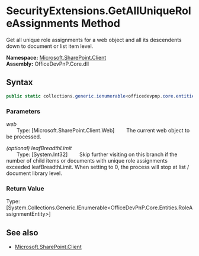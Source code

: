 # SecurityExtensions.GetAllUniqueRoleAssignments Method  
Get all unique role assignments for a web object and all its descendents down to document or list item level.  

**Namespace:** [Microsoft.SharePoint.Client](Microsoft.SharePoint.Client.md)  
**Assembly:** OfficeDevPnP.Core.dll  
## Syntax
```C#
public static collections.generic.ienumerable<officedevpnp.core.entities.roleassignmententity> GetAllUniqueRoleAssignments(Web web,Int32 leafBreadthLimit)
```
### Parameters
*web*  
&emsp;&emsp;Type: [Microsoft.SharePoint.Client.Web] 
&emsp;&emsp;The current web object to be processed.  
  
*(optional) leafBreadthLimit*  
&emsp;&emsp;Type: [System.Int32] 
&emsp;&emsp;Skip further visiting on this branch if the number of child items or documents with unique role assignments exceeded leafBreadthLimit. When setting to 0, the process will stop at list / document library level.  
  
### Return Value
Type: [System.Collections.Generic.IEnumerable<OfficeDevPnP.Core.Entities.RoleAssignmentEntity>]  


## See also
- [Microsoft.SharePoint.Client](Microsoft.SharePoint.Client.md)
